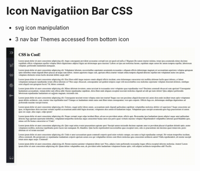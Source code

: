 # Icon Navigatiion Bar CSS

- svg icon manipulation

- 3 nav bar Themes accessed from bottom icon

![iconnavigationbarcss](assets/icon.gif)